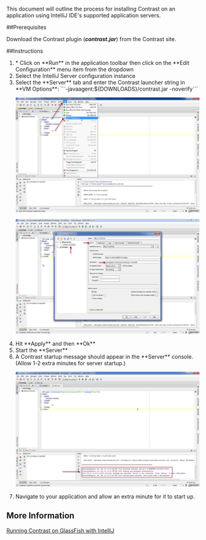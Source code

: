 <!--
title: "Running Contrast on an IntelliJ Application"
description: "Overview of the process for installation of Contrast on an application using IntelliJ"
tags: "java agent installation IntelliJ IDE"
-->


This document will outline the process for installing Contrast on an application using IntelliJ IDE's supported application servers.

##Prerequisites

Download the Contrast plugin (***contrast.jar***) from the Contrast site.

##Instructions
<ol>
<li>* Click on **Run** in the application toolbar then click on the **Edit Configuration** menu item from the dropdown</li>
<li> Select the IntelliJ Server configuration instance</li>
<li> Select the **Server** tab and enter the Contrast launcher string in **VM Options**: ```-javaagent:${DOWNLOADS}/contrast.jar -noverify``` 
</li>


<a href="assets/images/KB2-f04_1.png" rel="lightbox" title="Edit Configuration"><img class="thumbnail" src="assets/images/KB2-f04_1.png"/></a>

<a href="assets/images/KB2-f04_2.png" rel="lightbox" title="VM Options"><img class="thumbnail" src="assets/images/KB2-f04_2.png"/></a>

<li> Hit **Apply** and then **Ok** </li>
<li> Start the **Server** </li>
<li> A Contrast startup message should appear in the **Server** console. (Allow 1-2 extra minutes for server startup.) </li>

<a href="assets/images/KB2-f04_3.png" rel="lightbox" title="Startup Message"><img class="thumbnail" src="assets/images/KB2-f04_3.png"/></a>

<li> Navigate to your application and allow an extra minute for it to start up. </li>
</ol>

## More Information

[Running Contrast on GlassFish with IntelliJ](installation-javainstall.html#glass)
